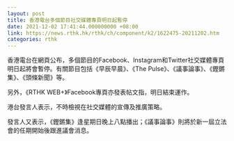 ```yaml
---
layout: post
title: 香港電台多個節目社交媒體專頁明日起暫停
date: 2021-12-02 17:41:44.000000000 +08:00
link: https://news.rthk.hk/rthk/ch/component/k2/1622475-20211202.htm
categories: rthk
---
```


香港電台在網頁公布，多個節目的Facebook、Instagram和Twitter社交媒體專頁明日起將會暫停。有關節目包括《早辰早晨》、《The Pulse》、《議事論事》、《鏗鏘集》、《頭條新聞》等。 

另外，《RTHK WEB+》Facebook專頁亦發表帖文指，明日結束運作。

港台發言人表示，不時檢視在社交媒體的宣傳及推廣策略。

發言人又表示，《鏗鏘集》逢星期日晚上八點播出；《議事論事》則將於新一屆立法會的任期開始後跟進議會消息。

